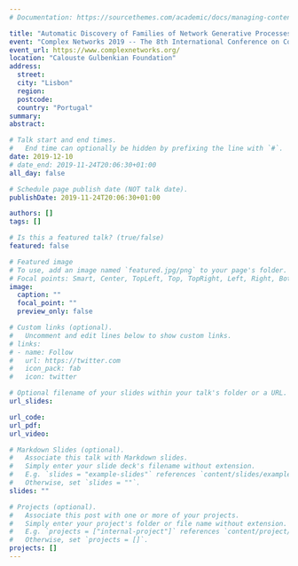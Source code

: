 ```yaml
---
# Documentation: https://sourcethemes.com/academic/docs/managing-content/

title: "Automatic Discovery of Families of Network Generative Processes"
event: "Complex Networks 2019 -- The 8th International Conference on Complex Networks and their Applications"
event_url: https://www.complexnetworks.org/
location: "Calouste Gulbenkian Foundation"
address:
  street:
  city: "Lisbon"
  region:
  postcode:
  country: "Portugal"
summary:
abstract:

# Talk start and end times.
#   End time can optionally be hidden by prefixing the line with `#`.
date: 2019-12-10
# date_end: 2019-11-24T20:06:30+01:00
all_day: false

# Schedule page publish date (NOT talk date).
publishDate: 2019-11-24T20:06:30+01:00

authors: []
tags: []

# Is this a featured talk? (true/false)
featured: false

# Featured image
# To use, add an image named `featured.jpg/png` to your page's folder. 
# Focal points: Smart, Center, TopLeft, Top, TopRight, Left, Right, BottomLeft, Bottom, BottomRight.
image:
  caption: ""
  focal_point: ""
  preview_only: false

# Custom links (optional).
#   Uncomment and edit lines below to show custom links.
# links:
# - name: Follow
#   url: https://twitter.com
#   icon_pack: fab
#   icon: twitter

# Optional filename of your slides within your talk's folder or a URL.
url_slides:

url_code:
url_pdf:
url_video:

# Markdown Slides (optional).
#   Associate this talk with Markdown slides.
#   Simply enter your slide deck's filename without extension.
#   E.g. `slides = "example-slides"` references `content/slides/example-slides.md`.
#   Otherwise, set `slides = ""`.
slides: ""

# Projects (optional).
#   Associate this post with one or more of your projects.
#   Simply enter your project's folder or file name without extension.
#   E.g. `projects = ["internal-project"]` references `content/project/deep-learning/index.md`.
#   Otherwise, set `projects = []`.
projects: []
---
```

